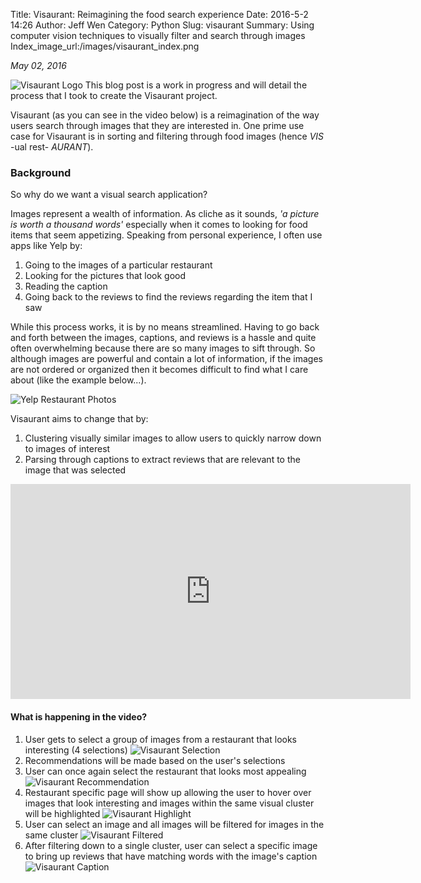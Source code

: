 Title: Visaurant: Reimagining the food search experience
Date: 2016-5-2 14:26
Author: Jeff Wen
Category: Python
Slug: visaurant
Summary: Using computer vision techniques to visually filter and search through images
Index_image_url:/images/visaurant_index.png


_May 02, 2016_

![Visaurant Logo](/images/visaurant_logo.png)
This blog post is a work in progress and will detail the process that I took to create the Visaurant project.

Visaurant (as you can see in the video below) is a reimagination of the way users search through images that they are interested in. One prime use case for Visaurant is in sorting and filtering through food images (hence _VIS_ -ual rest- _AURANT_).

### Background
So why do we want a visual search application?

Images represent a wealth of information. As cliche as it sounds, _'a picture is worth a thousand words'_ especially when it comes to looking for food items that seem appetizing. Speaking from personal experience, I often use apps like Yelp by:

1. Going to the images of a particular restaurant
2. Looking for the pictures that look good
3. Reading the caption
4. Going back to the reviews to find the reviews regarding the item that I saw

While this process works, it is by no means streamlined. Having to go back and forth between the images, captions, and reviews is a hassle and quite often overwhelming because there are so many images to sift through. So although images are powerful and contain a lot of information, if the images are not ordered or organized then it becomes difficult to find what I care about (like the example below...).

![Yelp Restaurant Photos](/images/yelp_photo.png)

Visaurant aims to change that by:

1. Clustering visually similar images to allow users to quickly narrow down to images of interest
2. Parsing through captions to extract reviews that are relevant to the image that was selected

<iframe src="https://player.vimeo.com/video/165064797" width="640" height="344" frameborder="0" webkitallowfullscreen mozallowfullscreen allowfullscreen></iframe>

#### What is happening in the video?

1. User gets to select a group of images from a restaurant that looks interesting (4 selections)
![Visaurant Selection](/images/visaurant_selection.png)
2. Recommendations will be made based on the user's selections
3. User can once again select the restaurant that looks most appealing
![Visaurant Recommendation](/images/visaurant_recommendation.png)
4. Restaurant specific page will show up allowing the user to hover over images that look interesting and images within the same visual cluster will be highlighted
![Visaurant Highlight](/images/visaurant_highlight.png)
5. User can select an image and all images will be filtered for images in the same cluster
![Visaurant Filtered](/images/visaurant_filtered.png)
6. After filtering down to a single cluster, user can select a specific image to bring up reviews that have matching words with the image's caption
![Visaurant Caption](/images/visaurant_caption.png)





